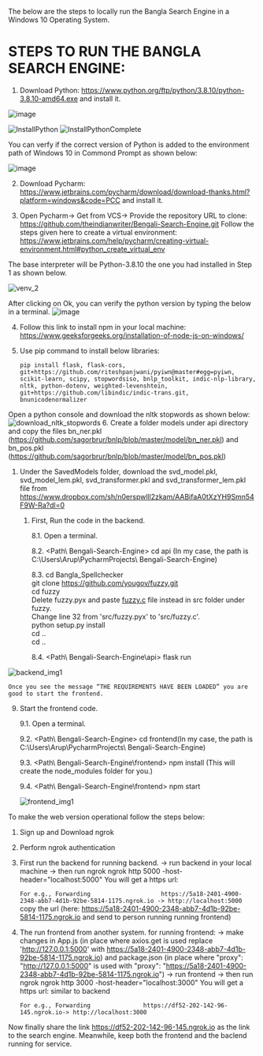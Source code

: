 The below are the steps to locally run the Bangla Search Engine in a Windows 10 Operating System.

# STEPS TO RUN THE BANGLA SEARCH ENGINE:

1. Download Python: https://www.python.org/ftp/python/3.8.10/python-3.8.10-amd64.exe and install it. 

![image](https://user-images.githubusercontent.com/37553488/152561667-caf16b00-4248-4c7e-9ac4-1b88212a3324.png)

![InstallPython](https://user-images.githubusercontent.com/37553488/152011384-3bfae798-dc57-423a-a9df-bc6b4dbb5318.PNG)
![InstallPythonComplete](https://user-images.githubusercontent.com/37553488/152011486-9c69de6a-8178-459f-9f30-97610c71797a.PNG)

You can verfy if the correct version of Python is added to the environment path of Windows 10 in Commond Prompt as shown below:

![image](https://user-images.githubusercontent.com/37553488/152561899-a81caa52-67b2-466d-91b9-00dfb0dad5aa.png)

2. Download Pycharm: https://www.jetbrains.com/pycharm/download/download-thanks.html?platform=windows&code=PCC and install it.

3. Open Pycharm-> Get from VCS-> Provide the repository URL to clone: https://github.com/theindianwriter/Bengali-Search-Engine.git
Follow the steps given here to create a virtual environment: https://www.jetbrains.com/help/pycharm/creating-virtual-environment.html#python_create_virtual_env

The base interpreter will be Python-3.8.10 the one you had installed in Step 1 as shown below.

![venv_2](https://user-images.githubusercontent.com/37553488/152014748-a92b295e-43bb-4c68-a405-a5555d537b86.PNG)

After clicking on Ok, you can verify the python version by typing the below in a terminal.
![image](https://user-images.githubusercontent.com/37553488/152015100-c965e109-8fde-4f21-bdc8-bd2e4ce28b62.png)

4. Follow this link to install npm in your local machine: https://www.geeksforgeeks.org/installation-of-node-js-on-windows/ 

5. Use pip command to install below libraries: 

      `pip install flask, flask-cors, git+https://github.com/riteshpanjwani/pyiwn@master#egg=pyiwn, scikit-learn, scipy, stopwordsiso, bnlp_toolkit, indic-nlp-library, nltk, python-dotenv, weighted-levenshtein, git+https://github.com/libindic/indic-trans.git, bnunicodenormalizer`


Open a python console and download the nltk stopwords as shown below:![download_nltk_stopwords](https://user-images.githubusercontent.com/37553488/152012048-b8f9c785-a725-4038-8244-f7ea2e342495.PNG)
6. Create a folder models under api directory and copy the files bn_ner.pkl (https://github.com/sagorbrur/bnlp/blob/master/model/bn_ner.pkl) and bn_pos.pkl (https://github.com/sagorbrur/bnlp/blob/master/model/bn_pos.pkl) 

   1. Under the SavedModels folder, download the svd_model.pkl, svd_model_lem.pkl, svd_transformer.pkl and svd_transformer_lem.pkl file from https://www.dropbox.com/sh/n0erspwlll2zkam/AABifaA0tXzYH9Smn54F9W-Ra?dl=0 

      1. First, Run the code in the backend. 

          8.1. Open a terminal. 

          8.2. <Path\ Bengali-Search-Engine> cd api (In my case, the path is C:\Users\Arup\PycharmProjects\ Bengali-Search-Engine) 
    
          8.3. cd Bangla_Spellchecker <br/>
               git clone https://github.com/yougov/fuzzy.git <br/>
               cd fuzzy <br/>
               Delete fuzzy.pyx and paste [fuzzy.c](https://www.dropbox.com/s/smhiguzxcrk2fbb/fuzzy.c?dl=0) file instead in src folder under fuzzy. <br/>
               Change line 32 from 'src/fuzzy.pyx' to 'src/fuzzy.c'. <br/>
               python setup.py install <br/>
               cd .. <br/>
               cd .. <br/>
 
          8.4. <Path\ Bengali-Search-Engine\api> flask run 
    
![backend_img1](https://user-images.githubusercontent.com/37553488/150490101-8668c797-db98-4281-81c5-d5c57c5fcec4.png)

    Once you see the message “THE REQUIREMENTS HAVE BEEN LOADED” you are good to start the frontend. 

9. Start the frontend code. 

    9.1. Open a terminal. 

    9.2. <Path\ Bengali-Search-Engine> cd frontend(In my case, the path is C:\Users\Arup\PycharmProjects\ Bengali-Search-Engine) 

    9.3. <Path\ Bengali-Search-Engine\frontend> npm install (This will create the node_modules folder for you.) 

    9.4. <Path\ Bengali-Search-Engine\frontend> npm start 
    
    ![frontend_img1](https://user-images.githubusercontent.com/37553488/150490705-9226d5fd-3fe9-4ad2-a8d0-7a3bd0800928.png)


To make the web version operational follow the steps below: 
1. Sign up  and Download ngrok 
2. Perform ngrok authentication
3. First run the backend
for running backend.
-> run backend in your local machine
-> then run ngrok
    ngrok http  5000 -host-header="localhost:5000"
    You will get a https url:

    ```For e.g., Forwarding                    https://5a18-2401-4900-2348-abb7-4d1b-92be-5814-1175.ngrok.io -> http://localhost:5000```
    copy the url (here: https://5a18-2401-4900-2348-abb7-4d1b-92be-5814-1175.ngrok.io and send to person running running frontend)

4. The run frontend from another system. 
for running frontend:
-> make changes in App.js (in place where  axios.get is used replace 'http://127.0.0.1:5000' with https://5a18-2401-4900-2348-abb7-4d1b-92be-5814-1175.ngrok.io) and package.json (in place where "proxy": "http://127.0.0.1:5000" is used with "proxy": "https://5a18-2401-4900-2348-abb7-4d1b-92be-5814-1175.ngrok.io")
-> run frontend
-> then run ngrok
    ngrok http  3000 -host-header="localhost:3000"
    You will get a https url: similar to backend 

    ```For e.g., Forwarding               https://df52-202-142-96-145.ngrok.io-> http://localhost:3000```

Now finally share the link https://df52-202-142-96-145.ngrok.io as the link to the search engine. Meanwhile, keep both the frontend and the baclend running for service.

 